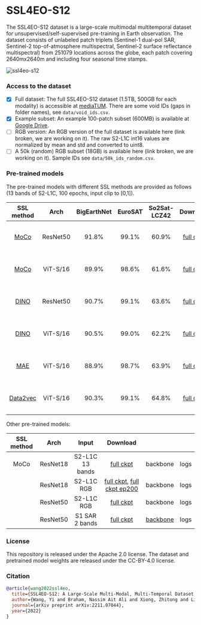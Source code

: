 # SSL4EO-S12
The SSL4EO-S12 dataset is a large-scale multimodal multitemporal dataset for unsupervised/self-supervised pre-training in Earth observation. The dataset consists of unlabeled patch triplets (Sentinel-1 dual-pol SAR, Sentinel-2 top-of-atmosphere multispectral, Sentinel-2 surface reflectance multispectral) from 251079 locations across the globe, each patch covering 2640mx2640m and including four seasonal time stamps.

![ssl4eo-s12](assets/hello.png)

### Access to the dataset
- [x] Full dataset: The full SSL4EO-S12 dataset (1.5TB, 500GB for each modality) is accessible at [mediaTUM](https://mediatum.ub.tum.de/1660427). There are some void IDs (gaps in folder names), see `data/void_ids.csv`.
- [x] Example subset: An example 100-patch subset (600MB) is available at [Google Drive](https://drive.google.com/file/d/1sRWcYbaWs-efXza6kw03GlJQdZHq5iRN/view?usp=sharing).
- [ ] RGB version: An RGB version of the full dataset is available here (link broken, we are working on it). The raw S2-L1C int16 values are normalized by mean and std and converted to uint8.
- [ ] A 50k (random) RGB subset (18GB) is available here (link broken, we are working on it). Sample IDs see `data/50k_ids_random.csv`.

### Pre-trained models
The pre-trained models with different SSL methods are provided as follows (13 bands of S2-L1C, 100 epochs, input clip to [0,1]).


| SSL method |   Arch   | BigEarthNet | EuroSAT | So2Sat-LCZ42 |                                                   Download                                                  |          |      | Usage |
|:----------:|:--------:|:-----------:|:-------:|:------------:|:-----------------------------------------------------------------------------------------------------------:|:--------:|:----:|:----:|
|    [MoCo](https://github.com/facebookresearch/moco)    | ResNet50 |    91.8%    |  99.1%  |     60.9%    |    [full ckpt](https://drive.google.com/file/d/1OrtPfG2wkO05bimstQ_T9Dza8z3zp8i-/view?usp=sharing)    | [backbone](https://drive.google.com/file/d/1MAe3dCW4hPasSaBMZAVkJVX80LONkrLY/view?usp=sharing) | [logs](https://drive.google.com/file/d/1G66pdvJmeD6Rc-OZdOKA1h2Vnvq_0nnt/view?usp=sharing) | [define model](https://github.com/zhu-xlab/SSL4EO-S12/blob/d2868adfada65e40910bfcedfc49bc3b20df2248/src/benchmark/transfer_classification/linear_BE_moco.py#L228-L236), [load weights](https://github.com/zhu-xlab/SSL4EO-S12/blob/d2868adfada65e40910bfcedfc49bc3b20df2248/src/benchmark/transfer_classification/linear_BE_moco.py#L248-L276) |
|    [MoCo](https://github.com/facebookresearch/moco-v3)        | ViT-S/16 |    89.9%    |  98.6%  |     61.6%    |   [full ckpt](https://drive.google.com/file/d/1Tx07L6OilkfcgE2HWiSXHRmRepCPdn6V/view?usp=sharing)   | [backbone](https://drive.google.com/file/d/1LREGuI6w7Gq6Xm0jFQdxxtp8QkmLvJWk/view?usp=sharing) | [logs](https://drive.google.com/file/d/1f05B85T4Y2-RntfAw42uICKm9mwilHXF/view?usp=sharing) | [define model](https://github.com/zhu-xlab/SSL4EO-S12/blob/1a668f76fd46762a19780293675a6e23e5204e72/src/benchmark/transfer_classification/linear_BE_moco_v3.py#L182-L184), [load weights](https://github.com/zhu-xlab/SSL4EO-S12/blob/1a668f76fd46762a19780293675a6e23e5204e72/src/benchmark/transfer_classification/linear_BE_moco_v3.py#L199-L220) |
|    [DINO](https://github.com/facebookresearch/dino)    | ResNet50 |    90.7%    |  99.1%  |     63.6%    |    [full ckpt](https://drive.google.com/file/d/1iSHHp_cudPjZlshqWXVZj5TK74P32a2q/view?usp=sharing)    | [backbone](https://drive.google.com/file/d/1B4o_NvY7O6fJrvsOUR-7QzLYNpRL1ieA/view?usp=sharing) | [logs](https://drive.google.com/file/d/1VxjT-3n1ckbvnlsF81jZwmm9Wvb3YX0H/view?usp=sharing) | [define model](https://github.com/zhu-xlab/SSL4EO-S12/blob/1a668f76fd46762a19780293675a6e23e5204e72/src/benchmark/transfer_classification/linear_BE_dino.py#L57-L61), [load weights](https://github.com/zhu-xlab/SSL4EO-S12/blob/1a668f76fd46762a19780293675a6e23e5204e72/src/benchmark/transfer_classification/models/dino/utils.py#L92-L103) |
|   [DINO](https://github.com/facebookresearch/dino)         | ViT-S/16 |    90.5%    |  99.0%  |     62.2%    |   [full ckpt](https://drive.google.com/file/d/1CseO5vvMReGlAulm5o4ZgbjUgj8VlAH7/view?usp=sharing)   | [backbone](https://drive.google.com/file/d/1kjQWfPRI5z43EmRkw5fzgHU01hB7E_4H/view?usp=sharing) | [logs](https://drive.google.com/file/d/1eeKrKFMa6akGyXugBRF6-rJ7oTIeZAno/view?usp=sharing) | [define model](https://github.com/zhu-xlab/SSL4EO-S12/blob/1a668f76fd46762a19780293675a6e23e5204e72/src/benchmark/transfer_classification/linear_BE_dino.py#L53-L55), [load weights](https://github.com/zhu-xlab/SSL4EO-S12/blob/1a668f76fd46762a19780293675a6e23e5204e72/src/benchmark/transfer_classification/models/dino/utils.py#L92-L103) |
|     [MAE](https://github.com/facebookresearch/mae)    | ViT-S/16 |    88.9%    |  98.7%  |     63.9%    |    [full ckpt](https://drive.google.com/file/d/1QTBKl1asxgQCNd6bO2azXZNPfoQ3Sazv/view?usp=sharing)   | [backbone](https://drive.google.com/file/d/1hdie-7orFnj5Q1E1C2BudqwQCvMk3Fza/view?usp=sharing) | [logs](https://drive.google.com/file/d/1uJojq9q_fKMdD6cO1YXCPguZYEmfj35s/view?usp=sharing) | [define model](https://github.com/zhu-xlab/SSL4EO-S12/blob/1a668f76fd46762a19780293675a6e23e5204e72/src/benchmark/transfer_classification/linear_BE_mae.py#L232-L236), [load weights](https://github.com/zhu-xlab/SSL4EO-S12/blob/1a668f76fd46762a19780293675a6e23e5204e72/src/benchmark/transfer_classification/linear_BE_mae.py#L238-L259) |
|  [Data2vec](https://github.com/facebookresearch/fairseq/tree/main/examples/data2vec)  | ViT-S/16 |    90.3%    |  99.1%  |     64.8%    | [full ckpt](https://drive.google.com/file/d/1VbIGBwzZYndv4v1vx9FiD6IP-YwsHEns/view?usp=sharing) | [backbone](https://drive.google.com/file/d/1YecuYPAxl1NIzLmsmdbUROjCb5g0t80l/view?usp=sharing) | logs | [define model](https://github.com/zhu-xlab/SSL4EO-S12/blob/1a668f76fd46762a19780293675a6e23e5204e72/src/benchmark/transfer_classification/linear_BE_data2vec.py#L372-L390), [load weights](https://github.com/zhu-xlab/SSL4EO-S12/blob/1a668f76fd46762a19780293675a6e23e5204e72/src/benchmark/transfer_classification/linear_BE_data2vec.py#L406-L553) |

Other pre-trained models:

| SSL method |   Arch   | Input |                                                           Download                                                           |          |      |
|:----------:|:--------:|:----------------:|:----------------------------------------------------------------------------------------------------------------------------:|:--------:|:----:|
|    MoCo    | ResNet18 | S2-L1C 13 bands      |             [full ckpt](https://drive.google.com/file/d/1iWLm7ljQ6tKZiVp47pJUPDe3Un0BUd9o/view?usp=sharing)            | backbone | logs |
|            | ResNet18 | S2-L1C RGB            | [full ckpt](https://drive.google.com/file/d/1HfgXS5VpQA39k8mFrWMbHvYwuT_j6Mbi/view?usp=sharing), [full ckpt ep200](https://drive.google.com/file/d/1U_m39Owahk15Vg1uL1MYbPAmAyUWBKfI/view?usp=sharing) | backbone | logs |
|            | ResNet50 | S2-L1C RGB            |             [full ckpt](https://drive.google.com/file/d/1UEpA9sOcA47W0cmwQhkSeXfQxrL-EcJB/view?usp=sharing)            | backbone | logs |
|            | ResNet50 | S1 SAR 2 bands            |             [full ckpt](https://drive.google.com/file/d/1gjTTWikf1qORJyFifWD1ksk9HzezqQ0b/view?usp=sharing)            | [backbone](https://drive.google.com/file/d/1E5MvVI1SnQneQXe37QAWx_B6aoTiSN24/view?usp=sharing) | logs |

### License
This repository is released under the Apache 2.0 license. The dataset and pretrained model weights are released under the CC-BY-4.0 license.


### Citation
```BibTeX
@article{wang2022ssl4eo,
  title={SSL4EO-S12: A Large-Scale Multi-Modal, Multi-Temporal Dataset for Self-Supervised Learning in Earth Observation},
  author={Wang, Yi and Braham, Nassim Ait Ali and Xiong, Zhitong and Liu, Chenying and Albrecht, Conrad M and Zhu, Xiao Xiang},
  journal={arXiv preprint arXiv:2211.07044},
  year={2022}
}
```
